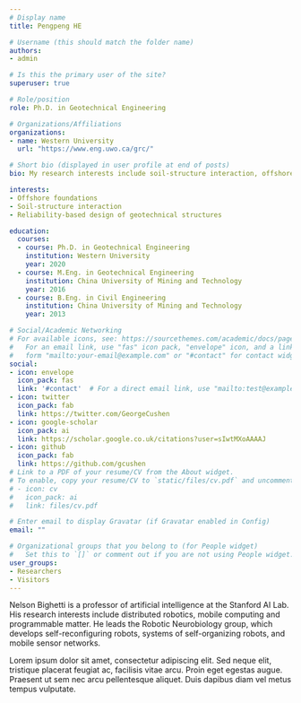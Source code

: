 ```yaml
---
# Display name
title: Pengpeng HE

# Username (this should match the folder name)
authors:
- admin

# Is this the primary user of the site?
superuser: true

# Role/position
role: Ph.D. in Geotechnical Engineering

# Organizations/Affiliations
organizations:
- name: Western University
  url: "https://www.eng.uwo.ca/grc/"

# Short bio (displayed in user profile at end of posts)
bio: My research interests include soil-structure interaction, offshore foundations and reliability-based design of geotechnical structures.

interests:
- Offshore foundations
- Soil-structure interaction
- Reliability-based design of geotechnical structures

education:
  courses:
  - course: Ph.D. in Geotechnical Engineering
    institution: Western University
    year: 2020
  - course: M.Eng. in Geotechnical Engineering
    institution: China University of Mining and Technology
    year: 2016
  - course: B.Eng. in Civil Engineering
    institution: China University of Mining and Technology
    year: 2013

# Social/Academic Networking
# For available icons, see: https://sourcethemes.com/academic/docs/page-builder/#icons
#   For an email link, use "fas" icon pack, "envelope" icon, and a link in the
#   form "mailto:your-email@example.com" or "#contact" for contact widget.
social:
- icon: envelope
  icon_pack: fas
  link: '#contact'  # For a direct email link, use "mailto:test@example.org".
- icon: twitter
  icon_pack: fab
  link: https://twitter.com/GeorgeCushen
- icon: google-scholar
  icon_pack: ai
  link: https://scholar.google.co.uk/citations?user=sIwtMXoAAAAJ
- icon: github
  icon_pack: fab
  link: https://github.com/gcushen
# Link to a PDF of your resume/CV from the About widget.
# To enable, copy your resume/CV to `static/files/cv.pdf` and uncomment the lines below.
# - icon: cv
#   icon_pack: ai
#   link: files/cv.pdf

# Enter email to display Gravatar (if Gravatar enabled in Config)
email: ""

# Organizational groups that you belong to (for People widget)
#   Set this to `[]` or comment out if you are not using People widget.
user_groups:
- Researchers
- Visitors
---
```


Nelson Bighetti is a professor of artificial intelligence at the Stanford AI Lab. His research interests include distributed robotics, mobile computing and programmable matter. He leads the Robotic Neurobiology group, which develops self-reconfiguring robots, systems of self-organizing robots, and mobile sensor networks.

Lorem ipsum dolor sit amet, consectetur adipiscing elit. Sed neque elit, tristique placerat feugiat ac, facilisis vitae arcu. Proin eget egestas augue. Praesent ut sem nec arcu pellentesque aliquet. Duis dapibus diam vel metus tempus vulputate.
